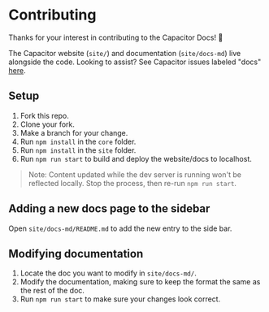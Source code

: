 # Contributing

Thanks for your interest in contributing to the Capacitor Docs! :tada:

The Capacitor website (`site/`) and documentation (`site/docs-md`) live alongside the code. Looking to assist? See Capacitor issues labeled "docs" [here](https://github.com/ionic-team/capacitor/issues?q=is%3Aopen+is%3Aissue+label%3Adocs).

## Setup

1. Fork this repo.
2. Clone your fork.
3. Make a branch for your change.
4. Run `npm install` in the `core` folder.
5. Run `npm install` in the `site` folder.
6. Run `npm run start` to build and deploy the website/docs to localhost.

> Note: Content updated while the dev server is running won't be reflected locally. Stop the process, then re-run `npm run start`.

## Adding a new docs page to the sidebar
Open `site/docs-md/README.md` to add the new entry to the side bar.

## Modifying documentation

1. Locate the doc you want to modify in `site/docs-md/`.
2. Modify the documentation, making sure to keep the format the same as the rest of the doc.
3. Run `npm run start` to make sure your changes look correct.
